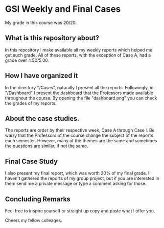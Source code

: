 # GSI Weekly and Final Cases

My grade in this course was 20/20. 

## What is this repository about?
In this repository I make available all my weekly reports which helped me get such grade.
All of these reports, with the exception of Case A, had a grade over 4.50/5.00.

## How I have organized it
In the directory "/Cases", naturally I present all the reports.
Followingly, in "/Dashboard" I present the dashboard that the Professors made available throughout the course. By opening the file "dashboard.png" you can check the grades of my reports. 

## About the case studies.
The reports are order by their respective week, Case A through Case I.
Be warry that the Professors of the course change the subject of the reports each semester.
However, many of the themes are the same and sometimes the questions are similar, if not the same.

## Final Case Study
I also present my final report, which was worth 20% of my final grade.
I haven't gathered the reports of my group project, but if you are interested in them send me a private message or type a comment asking for those.

## Concluding Remarks
Feel free to inspire yourself or straight up copy and paste what I offer you.

Cheers my fellow colleages.
